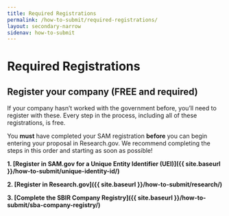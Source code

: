 ```yaml
---
title: Required Registrations
permalink: /how-to-submit/required-registrations/
layout: secondary-narrow
sidenav: how-to-submit
---
```

# Required Registrations

## Register your company (FREE and required)
If your company hasn’t worked with the government before, you’ll need to register with these. Every step in the process, including all of these registrations, is free. 

You **must** have completed your SAM registration **before** you can begin entering your proposal in Research.gov. We recommend completing the steps in this order and starting as soon as possible!

**1. [Register in SAM.gov for a Unique Entity Identifier (UEI)]({{ site.baseurl }}/how-to-submit/unique-identity-id/)**

**2. [Register in Research.gov]({{ site.baseurl }}/how-to-submit/research/)** 

**3. [Complete the SBIR Company Registry]({{ site.baseurl }}/how-to-submit/sba-company-registry/)**

